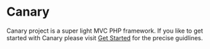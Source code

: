 # Canary #

Canary project is a super light MVC PHP framework. If you like to get started with Canary please visit [Get Started](https://bitbucket.org/zobairq/canary/wiki/Get%20Started) for the precise guidlines.